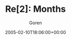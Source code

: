 ---
title: 'Re[2]: Months'
posts: 1
hash: 't382'
author: 'Goren'
date: 2005-02-10T18:06:00+00:00
sources:
  - http://forums.tokipona.org/viewtopic.php%3Ft=382.html
---